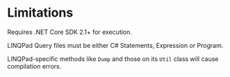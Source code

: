 # Limitations

Requires .NET Core SDK 2.1+ for execution.

LINQPad Query files must be either C# Statements, Expression or Program.

LINQPad-specific methods like `Dump` and those on its `Util` class will
cause compilation errors.
